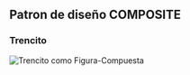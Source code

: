 ## Patron de diseño COMPOSITE

### Trencito

![Trencito como Figura-Compuesta](./images/composite-trencito.png)